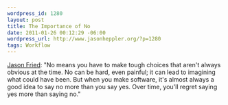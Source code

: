 ```yaml
--- 
wordpress_id: 1280
layout: post
title: The Importance of No
date: 2011-01-26 00:12:29 -06:00
wordpress_url: http://www.jasonheppler.org/?p=1280
tags: Workflow
---
```

<a href="http://www.inc.com/magazine/20101201/how-to-kill-a-bad-idea.html">Jason Fried</a>: "No means you have to make tough choices that aren't always obvious at the time. No can be hard, even painful; it can lead to imagining what could have been. But when you make software, it's almost always a good idea to say no more than you say yes. Over time, you'll regret saying yes more than saying no."
